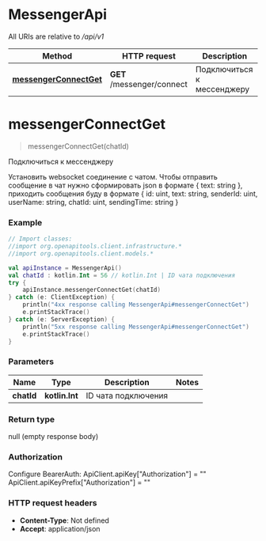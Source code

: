# MessengerApi

All URIs are relative to */api/v1*

| Method | HTTP request | Description |
| ------------- | ------------- | ------------- |
| [**messengerConnectGet**](MessengerApi.md#messengerConnectGet) | **GET** /messenger/connect | Подключиться к мессенджеру |


<a id="messengerConnectGet"></a>
# **messengerConnectGet**
> messengerConnectGet(chatId)

Подключиться к мессенджеру

Установить websocket соединение с чатом. Чтобы отправить сообщение в чат нужно сформировать json в формате { text: string }, приходить сообщения буду в формате { id: uint, text: string, senderId: uint, userName: string, chatId: uint, sendingTime: string }

### Example
```kotlin
// Import classes:
//import org.openapitools.client.infrastructure.*
//import org.openapitools.client.models.*

val apiInstance = MessengerApi()
val chatId : kotlin.Int = 56 // kotlin.Int | ID чата подключения
try {
    apiInstance.messengerConnectGet(chatId)
} catch (e: ClientException) {
    println("4xx response calling MessengerApi#messengerConnectGet")
    e.printStackTrace()
} catch (e: ServerException) {
    println("5xx response calling MessengerApi#messengerConnectGet")
    e.printStackTrace()
}
```

### Parameters
| Name | Type | Description  | Notes |
| ------------- | ------------- | ------------- | ------------- |
| **chatId** | **kotlin.Int**| ID чата подключения | |

### Return type

null (empty response body)

### Authorization


Configure BearerAuth:
    ApiClient.apiKey["Authorization"] = ""
    ApiClient.apiKeyPrefix["Authorization"] = ""

### HTTP request headers

 - **Content-Type**: Not defined
 - **Accept**: application/json

